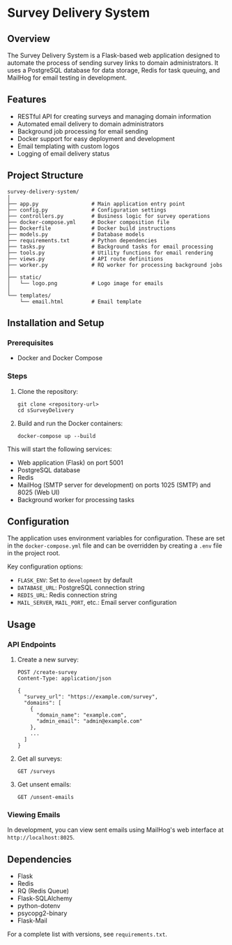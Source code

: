 # Survey Delivery System

## Overview
The Survey Delivery System is a Flask-based web application designed to automate the process of sending survey links to domain administrators. It uses a PostgreSQL database for data storage, Redis for task queuing, and MailHog for email testing in development.

## Features
- RESTful API for creating surveys and managing domain information
- Automated email delivery to domain administrators
- Background job processing for email sending
- Docker support for easy deployment and development
- Email templating with custom logos
- Logging of email delivery status

## Project Structure
```
survey-delivery-system/
│
├── app.py                 # Main application entry point
├── config.py              # Configuration settings
├── controllers.py         # Business logic for survey operations
├── docker-compose.yml     # Docker composition file
├── Dockerfile             # Docker build instructions
├── models.py              # Database models
├── requirements.txt       # Python dependencies
├── tasks.py               # Background tasks for email processing
├── tools.py               # Utility functions for email rendering
├── views.py               # API route definitions
├── worker.py              # RQ worker for processing background jobs
│
├── static/
│   └── logo.png           # Logo image for emails
│
└── templates/
    └── email.html         # Email template
```

## Installation and Setup

### Prerequisites
- Docker and Docker Compose

### Steps
1. Clone the repository:
   ```
   git clone <repository-url>
   cd sSurveyDelivery
   ```

2. Build and run the Docker containers:
   ```
   docker-compose up --build
   ```

This will start the following services:
- Web application (Flask) on port 5001
- PostgreSQL database
- Redis
- MailHog (SMTP server for development) on ports 1025 (SMTP) and 8025 (Web UI)
- Background worker for processing tasks

## Configuration
The application uses environment variables for configuration. These are set in the `docker-compose.yml` file and can be overridden by creating a `.env` file in the project root.

Key configuration options:
- `FLASK_ENV`: Set to `development` by default
- `DATABASE_URL`: PostgreSQL connection string
- `REDIS_URL`: Redis connection string
- `MAIL_SERVER`, `MAIL_PORT`, etc.: Email server configuration

## Usage

### API Endpoints

1. Create a new survey:
   ```
   POST /create-survey
   Content-Type: application/json

   {
     "survey_url": "https://example.com/survey",
     "domains": [
       {
         "domain_name": "example.com",
         "admin_email": "admin@example.com"
       },
       ...
     ]
   }
   ```

2. Get all surveys:
   ```
   GET /surveys
   ```

3. Get unsent emails:
   ```
   GET /unsent-emails
   ```

### Viewing Emails
In development, you can view sent emails using MailHog's web interface at `http://localhost:8025`.

## Dependencies
- Flask
- Redis
- RQ (Redis Queue)
- Flask-SQLAlchemy
- python-dotenv
- psycopg2-binary
- Flask-Mail

For a complete list with versions, see `requirements.txt`.


